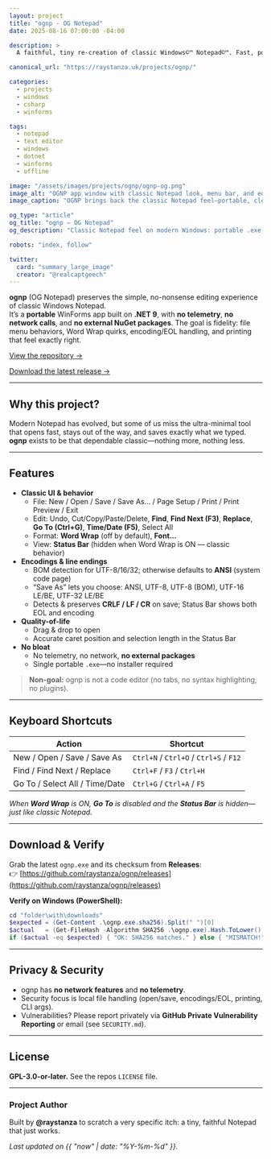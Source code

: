 ```yaml
---
layout: project
title: "ognp - OG Notepad"
date: 2025-08-16 07:00:00 -04:00

description: >
  A faithful, tiny re-creation of classic Windows©™ Notepad©™. Fast, portable, and dependency-minimal.

canonical_url: "https://raystanza.uk/projects/ognp/"

categories:
  - projects
  - windows
  - csharp
  - winforms

tags:
  - notepad
  - text editor
  - windows
  - dotnet
  - winforms
  - offline

image: "/assets/images/projects/ognp/ognp-og.png"
image_alt: "OGNP app window with classic Notepad look, menu bar, and editor area"
image_caption: "OGNP brings back the classic Notepad feel—portable, clean, and snappy."

og_type: "article"
og_title: "ognp — OG Notepad"
og_description: "Classic Notepad feel on modern Windows: portable .exe, no telemetry, correct encodings/EOL, and printing."

robots: "index, follow"

twitter:
  card: "summary_large_image"
  creator: "@realcaptgeech"
---
```

**ognp** (OG Notepad) preserves the simple, no-nonsense editing experience of classic Windows Notepad.  
It’s a **portable** WinForms app built on **.NET 9**, with **no telemetry**, **no network calls**, and **no external NuGet packages**. The goal is fidelity: file menu behaviors, Word Wrap quirks, encoding/EOL handling, and printing that feel exactly right.

[View the repository →](https://github.com/raystanza/ognp)

[Download the latest release →](https://github.com/raystanza/ognp/releases)

---

## Why this project?

Modern Notepad has evolved, but some of us miss the ultra-minimal tool that opens fast, stays out of the way, and saves exactly what we typed. **ognp** exists to be that dependable classic—nothing more, nothing less.

---

## Features

- **Classic UI & behavior**
  - File: New / Open / Save / Save As… / Page Setup / Print / Print Preview / Exit  
  - Edit: Undo, Cut/Copy/Paste/Delete, **Find**, **Find Next (F3)**, **Replace**, **Go To (Ctrl+G)**, **Time/Date (F5)**, Select All  
  - Format: **Word Wrap** (off by default), **Font…**  
  - View: **Status Bar** (hidden when Word Wrap is ON — classic behavior)
- **Encodings & line endings**
  - BOM detection for UTF-8/16/32; otherwise defaults to **ANSI** (system code page)
  - “Save As” lets you choose: ANSI, UTF-8, UTF-8 (BOM), UTF-16 LE/BE, UTF-32 LE/BE
  - Detects & preserves **CRLF / LF / CR** on save; Status Bar shows both EOL and encoding
- **Quality-of-life**
  - Drag & drop to open
  - Accurate caret position and selection length in the Status Bar
- **No bloat**
  - No telemetry, no network, **no external packages**
  - Single portable `.exe`—no installer required

> **Non-goal:** ognp is not a code editor (no tabs, no syntax highlighting, no plugins).

---

## Keyboard Shortcuts

| Action | Shortcut |
|---|---|
| New / Open / Save / Save As | `Ctrl+N` / `Ctrl+O` / `Ctrl+S` / `F12` |
| Find / Find Next / Replace | `Ctrl+F` / `F3` / `Ctrl+H` |
| Go To / Select All / Time/Date | `Ctrl+G` / `Ctrl+A` / `F5` |

*When **Word Wrap** is ON, **Go To** is disabled and the **Status Bar** is hidden—just like classic Notepad.*

---

## Download & Verify

Grab the latest `ognp.exe` and its checksum from **Releases**:  
👉 [https://github.com/raystanza/ognp/releases](https://github.com/raystanza/ognp/releases)

**Verify on Windows (PowerShell):**

```powershell
cd "folder\with\downloads"
$expected = (Get-Content .\ognp.exe.sha256).Split(" ")[0]
$actual   = (Get-FileHash -Algorithm SHA256 .\ognp.exe).Hash.ToLower()
if ($actual -eq $expected) { "OK: SHA256 matches." } else { "MISMATCH!" }
````

---

## Privacy & Security

- ognp has **no network features** and **no telemetry**.
- Security focus is local file handling (open/save, encodings/EOL, printing, CLI args).
- Vulnerabilities? Please report privately via **GitHub Private Vulnerability Reporting** or email (see `SECURITY.md`).

---

## License

**GPL-3.0-or-later.** See the repos `LICENSE` file.

---

### Project Author

Built by **@raystanza** to scratch a very specific itch: a tiny, faithful Notepad that just works.

*Last updated on {{ "now" | date: "%Y-%m-%d" }}.*
